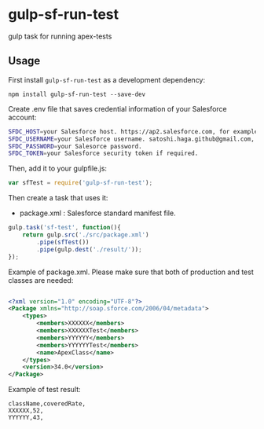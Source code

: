 # gulp-sf-run-test
gulp task for running apex-tests

## Usage


First install `gulp-sf-run-test` as a development dependency:

```shell
npm install gulp-sf-run-test --save-dev
```

Create .env file that saves credential information of your Salesforce account:

```bash
SFDC_HOST=your Salesforce host. https://ap2.salesforce.com, for example.
SFDC_USERNAME=your Salesforce username. satoshi.haga.github@gmail.com, for example.
SFDC_PASSWORD=your Salesorce password.
SFDC_TOKEN=your Salesforce security token if required.

```

Then, add it to your gulpfile.js:

```javascript
var sfTest = require('gulp-sf-run-test');
```

Then create a task that uses it:
 - package.xml : Salesforce standard manifest file.

```javascript
gulp.task('sf-test', function(){
    return gulp.src('./src/package.xml')
        .pipe(sfTest())
        .pipe(gulp.dest('./result/'));
});
```

Example of package.xml. Please make sure that both of production and test classes are needed:

```xml

<?xml version="1.0" encoding="UTF-8"?>
<Package xmlns="http://soap.sforce.com/2006/04/metadata">
    <types>
        <members>XXXXXX</members>
        <members>XXXXXXTest</members>
        <members>YYYYYY</members>
        <members>YYYYYYTest</members>
        <name>ApexClass</name>
    </types>
    <version>34.0</version>
</Package>
```

Example of test result:

```csv
className,coveredRate,
XXXXXX,52,
YYYYYY,43,
```
